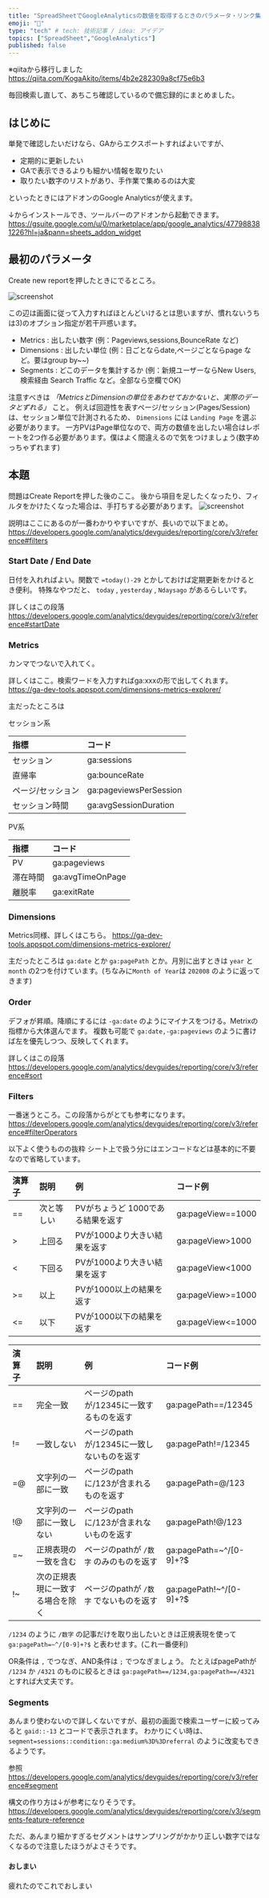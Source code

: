 ```yaml
---
title: "SpreadSheetでGoogleAnalyticsの数値を取得するときのパラメータ・リンク集"
emoji: "🦔"
type: "tech" # tech: 技術記事 / idea: アイデア
topics: ["SpreadSheet","GoogleAnalytics"]
published: false
---
```


※qiitaから移行しました
https://qiita.com/KogaAkito/items/4b2e282309a8cf75e6b3

毎回検索し直して、あちこち確認しているので備忘録的にまとめました。

## はじめに

単発で確認したいだけなら、GAからエクスポートすればよいですが、

 - 定期的に更新したい
 - GAで表示できるよりも細かい情報を取りたい
 - 取りたい数字のリストがあり、手作業で集めるのは大変

といったときにはアドオンのGoogle Analyticsが使えます。

↓からインストールでき、ツールバーのアドオンから起動できます。
https://gsuite.google.com/u/0/marketplace/app/google_analytics/477988381226?hl=ja&pann=sheets_addon_widget

## 最初のパラメータ
Create new reportを押したときにでるところ。

![screenshot](https://storage.googleapis.com/zenn-user-upload/4c0d5e3a021d8e71c1699084.png)

この辺は画面に従って入力すればほとんどいけるとは思いますが、慣れないうちは3)のオプション指定が若干戸惑います。

- Metrics : 出したい数字 (例：Pageviews,sessions,BounceRate など)
- Dimensions : 出したい単位 (例：日ごとならdate,ページごとならpage など。要はgroup by~~)
- Segments : どこのデータを集計するか (例：新規ユーザーならNew Users,検索経由 Search Traffic など。全部なら空欄でOK)


注意すべきは *「MetricsとDimensionの単位をあわせておかないと、実際のデータとずれる」* こと。
例えば回遊性を表すページ/セッション(Pages/Session)は、セッション単位で計測されるため、 `Dimensions` には `Landing Page` を選ぶ必要があります。
一方PVはPage単位なので、両方の数値を出したい場合はレポートを2つ作る必要があります。僕はよく間違えるので気をつけましょう(数字めっちゃずれます)

## 本題
問題はCreate Reportを押した後のここ。
後から項目を足したくなったり、フィルタをかけたくなった場合は、手打ちする必要があります。
![screenshot](https://storage.googleapis.com/zenn-user-upload/8c4c6536a8f0e569b74ca953.png)

説明はここにあるのが一番わかりやすいですが、長いので以下まとめ。
https://developers.google.com/analytics/devguides/reporting/core/v3/reference#filters

### Start Date / End Date

日付を入れればよい。関数で `=today()-29` とかしておけば定期更新をかけるとき便利。
特殊なやつだと、 `today` , `yesterday` , `Ndaysago` があるらしいです。

詳しくはこの段落
https://developers.google.com/analytics/devguides/reporting/core/v3/reference#startDate

### Metrics

カンマでつないで入れてく。

詳しくはここ。検索ワードを入力すればga:xxxの形で出してくれます。
https://ga-dev-tools.appspot.com/dimensions-metrics-explorer/

主だったところは

セッション系

|指標|コード|
|:--|:--|
|セッション|ga:sessions|
|直帰率|ga:bounceRate|
|ページ/セッション|ga:pageviewsPerSession|
|セッション時間|ga:avgSessionDuration|

PV系

|指標|コード|
|:--|:--|
|PV|ga:pageviews|
|滞在時間|ga:avgTimeOnPage|
|離脱率|ga:exitRate|

### Dimensions

Metrics同様、詳しくはこちら。
https://ga-dev-tools.appspot.com/dimensions-metrics-explorer/

主だったところは `ga:date` とか `ga:pagePath` とか。月別に出すときは `year` と `month` の2つを付けています。(ちなみに`Month of Year`は `202008` のように返ってきます)

### Order

デフォが昇順。降順にするには `-ga:date` のようにマイナスをつける。Metrixの指標から大体選んでます。
複数も可能で `ga:date,-ga:pageviews` のように書けば左を優先しつつ、反映してくれます。

詳しくはこの段落
https://developers.google.com/analytics/devguides/reporting/core/v3/reference#sort

### Filters

一番迷うところ。この段落からがとても参考になります。
https://developers.google.com/analytics/devguides/reporting/core/v3/reference#filterOperators

以下よく使うものの抜粋
シート上で扱う分にはエンコードなどは基本的に不要なので省略しています。

| 演算子 | 説明 | 例 | コード例 |
|:--|:--|:--|:--|
| == | 次と等しい | PVがちょうど 1000である結果を返す | ga:pageView==1000 |
| > | 上回る | PVが1000より大きい結果を返す | ga:pageView>1000 |
| < | 下回る | PVが1000より大きい結果を返す | ga:pageView<1000 |
| >= | 以上 | PVが1000以上の結果を返す | ga:pageView>=1000 |
| <= | 以下 | PVが1000以下の結果を返す | ga:pageView<=1000 |

| 演算子 | 説明 | 例 | コード例 |
|:--|:--|:--|:--|
| == | 完全一致 | ページのpathが/12345に一致するものを返す | ga:pagePath==/12345 |
| != | 一致しない | ページのpathが/12345に一致しないものを返す | ga:pagePath!=/12345 |
| =@ | 文字列の一部に一致 | ページのpathに/123が含まれるものを返す | ga:pagePath=@/123 |
| !@ | 文字列の一部に一致しない | ページのpathに/123が含まれないものを返す | ga:pagePath!@/123 |
| =~ | 正規表現の一致を含む | ページのpathが `/数字` のみのものを返す | ga:pagePath=~^/[0-9]+?$ |
| !~ | 次の正規表現に一致する場合を除く | ページのpathが `/数字` でないものを返す | ga:pagePath!~^/[0-9]+?$ |

`/1234` のように `/数字` の記事だけを取り出したいときは正規表現を使って `ga:pagePath=~^/[0-9]+?$` と表わせます。(これ一番便利)

OR条件は `,` でつなぎ、AND条件は `;` でつなぎましょう。
たとえばpagePathが `/1234` か `/4321` のものに絞るときは
`ga:pagePath==/1234,ga:pagePath==/4321` とすれば大丈夫です。

### Segments

あんまり使わないので詳しくないですが、最初の画面で検索ユーザーに絞ってみると `gaid::-13` とコードで表示されます。
わかりにくい時は、 `segment=sessions::condition::ga:medium%3D%3Dreferral` のように改変もできるようです。

参照
https://developers.google.com/analytics/devguides/reporting/core/v3/reference#segment

構文の作り方は↓が参考になりそうです。
https://developers.google.com/analytics/devguides/reporting/core/v3/segments-feature-reference

ただ、あんまり細かすぎるセグメントはサンプリングがかかり正しい数字ではなくなるので注意したほうがよさそうです。


#### おしまい

疲れたのでこれでおしまい

